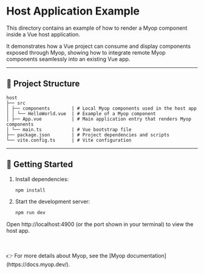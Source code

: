 # Host Application Example
This directory contains an example of how to render a Myop component inside a Vue host application.

It demonstrates how a Vue project can consume and display components exposed through Myop,
showing how to integrate remote Myop components seamlessly into an existing Vue app.

---

## 📂 Project Structure
```
host
├── src
│ ├── components        | # Local Myop components used in the host app
│ │ └── HelloWorld.vue  | # Example of a Myop component
│ ├── App.vue           | # Main application entry that renders Myop components
│ └── main.ts           | # Vue bootstrap file
├── package.json        | # Project dependencies and scripts
└── vite.config.ts      | # Vite configuration
```

---

## 🚀 Getting Started

1. Install dependencies:
   ```bash
   npm install
    ```
2. Start the development server:
   ```bash
   npm run dev
    ```


Open http://localhost:4900 (or the port shown in your terminal) to view the host app.

<br/>
<br/>
👉 For more details about Myop, see the [Myop documentation](https://docs.myop.dev/).
